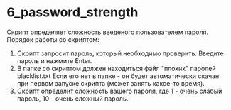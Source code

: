 # 6_password_strength
Скрипт определяет сложность введеного пользователем пароля.
Порядок работы со скриптом:
1. Скрипт запросит пароль, который необходимо проверить. Введите пароль 
и нажмите Enter.
2. В папке со скриптом должен находиться файл "плохих" паролей blacklist.txt 
Если его нет в папке - он будет автоматически скачан при первом запуске скрипта
(может занять какое-то время).
3. Скрипт определит сложность вашего пароля, где 1 - очень слабый пароль,
10 - очень сложный пароль.